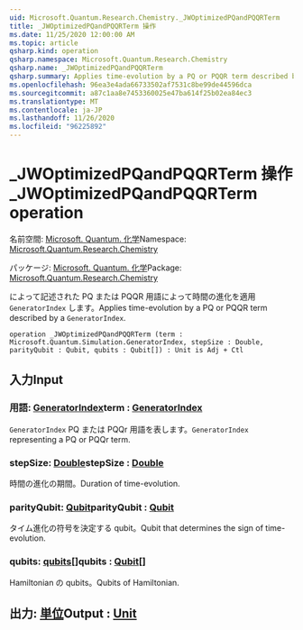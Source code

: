 ```yaml
---
uid: Microsoft.Quantum.Research.Chemistry._JWOptimizedPQandPQQRTerm
title: _JWOptimizedPQandPQQRTerm 操作
ms.date: 11/25/2020 12:00:00 AM
ms.topic: article
qsharp.kind: operation
qsharp.namespace: Microsoft.Quantum.Research.Chemistry
qsharp.name: _JWOptimizedPQandPQQRTerm
qsharp.summary: Applies time-evolution by a PQ or PQQR term described by a `GeneratorIndex`.
ms.openlocfilehash: 96ea3e4ada66733502af7531c8be99de44596dca
ms.sourcegitcommit: a87c1aa8e7453360025e47ba614f25b02ea84ec3
ms.translationtype: MT
ms.contentlocale: ja-JP
ms.lasthandoff: 11/26/2020
ms.locfileid: "96225892"
---
```

# <a name="_jwoptimizedpqandpqqrterm-operation"></a><span data-ttu-id="2382a-102">_JWOptimizedPQandPQQRTerm 操作</span><span class="sxs-lookup"><span data-stu-id="2382a-102">_JWOptimizedPQandPQQRTerm operation</span></span>

<span data-ttu-id="2382a-103">名前空間: [Microsoft. Quantum. 化学](xref:Microsoft.Quantum.Research.Chemistry)</span><span class="sxs-lookup"><span data-stu-id="2382a-103">Namespace: [Microsoft.Quantum.Research.Chemistry](xref:Microsoft.Quantum.Research.Chemistry)</span></span>

<span data-ttu-id="2382a-104">パッケージ: [Microsoft. Quantum. 化学](https://nuget.org/packages/Microsoft.Quantum.Research.Chemistry)</span><span class="sxs-lookup"><span data-stu-id="2382a-104">Package: [Microsoft.Quantum.Research.Chemistry](https://nuget.org/packages/Microsoft.Quantum.Research.Chemistry)</span></span>


<span data-ttu-id="2382a-105">によって記述された PQ または PQQR 用語によって時間の進化を適用 `GeneratorIndex` します。</span><span class="sxs-lookup"><span data-stu-id="2382a-105">Applies time-evolution by a PQ or PQQR term described by a `GeneratorIndex`.</span></span>

```qsharp
operation _JWOptimizedPQandPQQRTerm (term : Microsoft.Quantum.Simulation.GeneratorIndex, stepSize : Double, parityQubit : Qubit, qubits : Qubit[]) : Unit is Adj + Ctl
```


## <a name="input"></a><span data-ttu-id="2382a-106">入力</span><span class="sxs-lookup"><span data-stu-id="2382a-106">Input</span></span>

### <a name="term--generatorindex"></a><span data-ttu-id="2382a-107">用語: [GeneratorIndex](xref:Microsoft.Quantum.Simulation.GeneratorIndex)</span><span class="sxs-lookup"><span data-stu-id="2382a-107">term : [GeneratorIndex](xref:Microsoft.Quantum.Simulation.GeneratorIndex)</span></span>

<span data-ttu-id="2382a-108">`GeneratorIndex` PQ または PQQr 用語を表します。</span><span class="sxs-lookup"><span data-stu-id="2382a-108">`GeneratorIndex` representing a PQ or PQQr term.</span></span>


### <a name="stepsize--double"></a><span data-ttu-id="2382a-109">stepSize: [Double](xref:microsoft.quantum.lang-ref.double)</span><span class="sxs-lookup"><span data-stu-id="2382a-109">stepSize : [Double](xref:microsoft.quantum.lang-ref.double)</span></span>

<span data-ttu-id="2382a-110">時間の進化の期間。</span><span class="sxs-lookup"><span data-stu-id="2382a-110">Duration of time-evolution.</span></span>


### <a name="parityqubit--qubit"></a><span data-ttu-id="2382a-111">parityQubit: [Qubit](xref:microsoft.quantum.lang-ref.qubit)</span><span class="sxs-lookup"><span data-stu-id="2382a-111">parityQubit : [Qubit](xref:microsoft.quantum.lang-ref.qubit)</span></span>

<span data-ttu-id="2382a-112">タイム進化の符号を決定する qubit。</span><span class="sxs-lookup"><span data-stu-id="2382a-112">Qubit that determines the sign of time-evolution.</span></span>


### <a name="qubits--qubit"></a><span data-ttu-id="2382a-113">qubits: [qubits](xref:microsoft.quantum.lang-ref.qubit)[]</span><span class="sxs-lookup"><span data-stu-id="2382a-113">qubits : [Qubit](xref:microsoft.quantum.lang-ref.qubit)[]</span></span>

<span data-ttu-id="2382a-114">Hamiltonian の qubits。</span><span class="sxs-lookup"><span data-stu-id="2382a-114">Qubits of Hamiltonian.</span></span>



## <a name="output--unit"></a><span data-ttu-id="2382a-115">出力: [単位](xref:microsoft.quantum.lang-ref.unit)</span><span class="sxs-lookup"><span data-stu-id="2382a-115">Output : [Unit](xref:microsoft.quantum.lang-ref.unit)</span></span>

